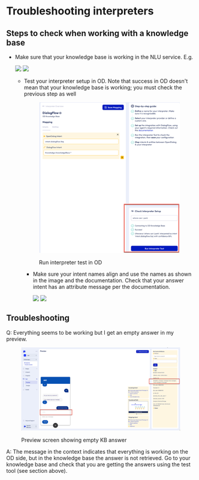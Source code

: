# Troubleshooting interpreters

## Steps to check when working with a knowledge base

*   Make sure that your knowledge base is working in the NLU service. E.g.&#x20;

    ![](../../../.gitbook/assets/2023-06-16\_07-40-11.png)  ![](<../../../.gitbook/assets/2023-06-16\_07-40-37 (1).png>)

    *   Test your interpreter setup in OD. Note that success in OD doesn't mean that your knowledge base is working; you must check the previous step as well



        <figure><img src="../../../.gitbook/assets/2023-06-16_07-44-00.png" alt="This image shows the window to run the interpreter test in OD" width="375"><figcaption><p>Run interpreter test in OD</p></figcaption></figure>



        *   Make sure your intent names align and use the names as shown in the image and the documentation. Check that your answer intent has an attribute message per the documentation.&#x20;

            ![](<../../../.gitbook/assets/2023-06-16\_07-44-00 copy.png>)  ![](../../../.gitbook/assets/2023-06-16\_07-47-08.png)

## Troubleshooting

Q: Everything seems to be working but I get an empty answer in my preview.&#x20;

<figure><img src="../../../.gitbook/assets/2023-06-15_14-42-00.png" alt="Preview screen showing empty KB answer"><figcaption><p>Preview screen showing empty KB answer</p></figcaption></figure>

A: The message in the context indicates that everything is working on the OD side, but in the knowledge base the answer is not retrieved. Go to your knowledge base and check that you are getting the answers using the test tool (see section above).&#x20;
